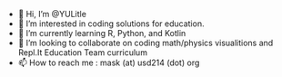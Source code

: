 - 👋 Hi, I’m @YULitle
- 👀 I’m interested in coding solutions for education.
- 🌱 I’m currently learning R, Python, and Kotlin
- 💞️ I’m looking to collaborate on coding math/physics visualitions and Repl.It Education Team curriculum
- 📫 How to reach me : mask (at) usd214 (dot) org
